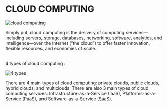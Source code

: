 <!DOCTYPE html>
<html>
  <body>
    <h1> CLOUD COMPUTING </h1>
 <img src="https://user-images.githubusercontent.com/96589133/180482720-05f5fd61-6b48-4f4f-b992-a8168c315e37.png" alt="cloud computing">

  <r> Simply put, cloud computing is the delivery of computing services—including servers, storage, databases, networking, software, analytics, and intelligence—over the Internet (“the cloud”) to offer faster innovation, flexible resources, and economies of scale.<br></r>
 
  <a><br>4 types of cloud computing :</a>
    
  <img src="https://user-images.githubusercontent.com/96589133/180485299-3605ecb4-9ecd-4133-9ca3-f32b6ba3c404.png" alt="4 types">

<c>There are 4 main types of cloud computing: private clouds, public clouds, hybrid clouds, and multiclouds. There are also 3 main types of cloud computing services: Infrastructure-as-a-Service (IaaS), Platforms-as-a-Service (PaaS), and Software-as-a-Service (SaaS).</c>
  </body>
  </html>

